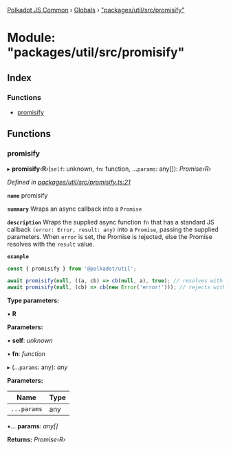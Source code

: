 [Polkadot JS Common](../README.md) › [Globals](../globals.md) › ["packages/util/src/promisify"](_packages_util_src_promisify_.md)

# Module: "packages/util/src/promisify"

## Index

### Functions

* [promisify](_packages_util_src_promisify_.md#promisify)

## Functions

###  promisify

▸ **promisify**‹**R**›(`self`: unknown, `fn`: function, ...`params`: any[]): *Promise‹R›*

*Defined in [packages/util/src/promisify.ts:21](https://github.com/polkadot-js/common/blob/2f7d5cd4/packages/util/src/promisify.ts#L21)*

**`name`** promisify

**`summary`** Wraps an async callback into a `Promise`

**`description`** 
Wraps the supplied async function `fn` that has a standard JS callback `(error: Error, result: any)` into a `Promise`, passing the supplied parameters. When `error` is set, the Promise is rejected, else the Promise resolves with the `result` value.

**`example`** 
<BR>

```javascript
const { promisify } from '@polkadot/util';

await promisify(null, ((a, cb) => cb(null, a), true); // resolves with `true`
await promisify(null, (cb) => cb(new Error('error!'))); // rejects with `error!`
```

**Type parameters:**

▪ **R**

**Parameters:**

▪ **self**: *unknown*

▪ **fn**: *function*

▸ (...`params`: any): *any*

**Parameters:**

Name | Type |
------ | ------ |
`...params` | any |

▪... **params**: *any[]*

**Returns:** *Promise‹R›*
